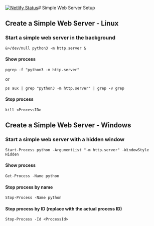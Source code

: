 [![Netlify Status](https://api.netlify.com/api/v1/badges/be2aea46-625a-4955-9de4-cfa4df666b98/deploy-status)](https://app.netlify.com/sites/yurii-panasiuk-resume-goit/deploys)# Simple Web Server Setup

## Create a Simple Web Server - Linux

### Start a simple web server in the background
```
&>/dev/null python3 -m http.server &
```


#### Show process
```
pgrep -f "python3 -m http.server"
```
or
```
ps aux | grep "python3 -m http.server" | grep -v grep
```

#### Stop process
```
kill <ProcessID>
```

## Create a Simple Web Server - Windows
### Start a simple web server with a hidden window
```
Start-Process python -ArgumentList "-m http.server" -WindowStyle Hidden
```

#### Show process
```
Get-Process -Name python
```


#### Stop process by name
```
Stop-Process -Name python
```


#### Stop process by ID (replace <ProcessId> with the actual process ID)
```
Stop-Process -Id <ProcessId>
```


